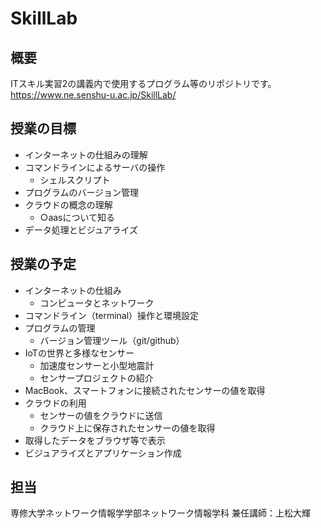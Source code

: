 # SkillLab

## 概要
ITスキル実習2の講義内で使用するプログラム等のリポジトリです。 
https://www.ne.senshu-u.ac.jp/SkillLab/

## 授業の目標
- インターネットの仕組みの理解
- コマンドラインによるサーバの操作
  - シェルスクリプト
- プログラムのバージョン管理 
- クラウドの概念の理解
  - ○aasについて知る
- データ処理とビジュアライズ

## 授業の予定
- インターネットの仕組み
  - コンピュータとネットワーク
- コマンドライン（terminal）操作と環境設定
- プログラムの管理
  - バージョン管理ツール（git/github）
- IoTの世界と多様なセンサー
  - 加速度センサーと小型地震計
  - センサープロジェクトの紹介
- MacBook、スマートフォンに接続されたセンサーの値を取得
- クラウドの利用
  - センサーの値をクラウドに送信
  - クラウド上に保存されたセンサーの値を取得
- 取得したデータをブラウザ等で表示
- ビジュアライズとアプリケーション作成

## 担当
専修大学ネットワーク情報学学部ネットワーク情報学科
兼任講師：上松大輝
